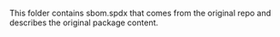 This folder contains sbom.spdx that comes from the original repo and describes the original package content.